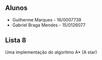 ## Alunos
* Guilherme Marques - 16/0007739
* Gabriel Braga Mendes - 15/0126077

## Lista 8

Uma implementação do algoritmo A* (A star)